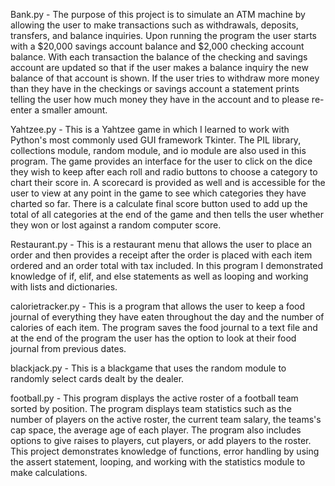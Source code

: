  Bank.py - The purpose of this project is to simulate an ATM machine by allowing the user to make transactions such as
 withdrawals, deposits, transfers, and balance inquiries. Upon running the program the user starts with a $20,000 savings account
 balance and $2,000 checking account balance. With each transaction the balance of the checking and savings account are updated
 so that if the user makes a balance inquiry the new balance of that account is shown. If the user tries to withdraw more money than they have in the checkings or savings 
 account a statement prints telling the user how much money they have in the account and to please re-enter a smaller amount.
 
 Yahtzee.py - This is a Yahtzee game in which I learned to work with Python's most commonly used GUI framework Tkinter. The PIL
 library, collections module, random module, and io module are also used in this program. The game provides an interface for the user to click
 on the dice they wish to keep after each roll and radio buttons to choose a category to chart their score in. A scorecard is 
 provided as well and is accessible for the user to view at any point in the game to see which categories they have charted so far.
 There is a calculate final score button used to add up the total of all categories at the end of the game and then tells the user
 whether they won or lost against a random computer score.
 
 Restaurant.py - This is a restaurant menu that allows the user to place an order and then provides a receipt after the order is placed with each item ordered and an order total with tax included. In this program I demonstrated knowledge of if, elif, and else statements as well as looping and working with lists and dictionaries. 
 
 calorietracker.py - This is a program that allows the user to keep a food journal of everything they have eaten throughout
 the day and the number of calories of each item. The program saves the food journal to a text file and at the end of 
 the program the user has the option to look at their food journal from previous dates. 

 blackjack.py - This is a blackgame that uses the random module to randomly select cards dealt by the dealer. 

 football.py - This program displays the active roster of a football team sorted by position. The program displays team statistics
such as the number of players on the active roster, the current team salary, the teams's cap space, the average age of each player.
The program also includes options to give raises to players, cut players, or add players to the roster. This project demonstrates
knowledge of functions, error handling by using the assert statement, looping, and working with the statistics module to
make calculations.
